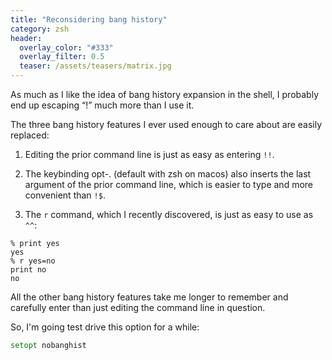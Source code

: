 ```yaml
---
title: "Reconsidering bang history"
category: zsh
header:
  overlay_color: "#333"
  overlay_filter: 0.5
  teaser: /assets/teasers/matrix.jpg
---
```


As much as I like the idea of bang history expansion in the shell, I probably end up escaping “!” much more than I use it.

The three bang history features I ever used enough to care about are easily replaced:

1. Editing the prior command line is just as easy as entering `!!`.

2. The keybinding opt-. (default with zsh on macos) also inserts the last argument of the prior command line, which is easier to type and more convenient than `!$`.

3. The `r` command, which I recently discovered, is just as easy to use as `^^`:
```
% print yes
yes
% r yes=no
print no
no
```

All the other bang history features take me longer to remember and carefully enter than just editing the command line in question.

So, I'm going test drive this option for a while:

```zsh
setopt nobanghist
```


